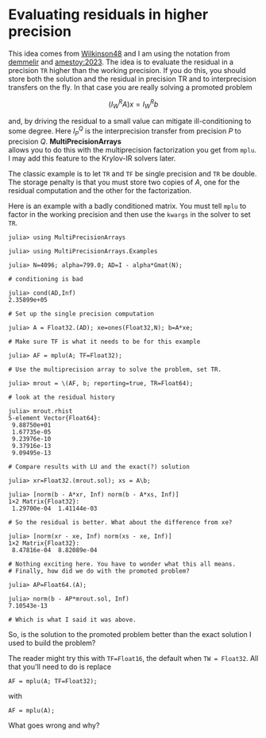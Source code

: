 # Evaluating residuals in higher precision

This idea comes from [Wilkinson48](@cite) and I am using the notation
from [demmelir](@cite) and [amestoy:2023](@cite).
The idea is to evaluate the
residual in a precision ```TR``` 
higher than the working precision. If you do this,
you should store both the solution and the residual in precision
TR and to interprecision transfers on the fly. In that case you are really
solving a promoted problem
```math
(I_W^R A) x = I_W^R b
```
and, by driving the residual to a small value can mitigate ill-conditioning
to some degree. Here $I_P^Q$ is the interprecision transfer from precision
$P$ to precision $Q$.
__MultiPrecisionArrays__  
allows you to do this with the multiprecision
factorization you get from ```mplu```. I may add this feature to the
Krylov-IR solvers later.

The classic example is to let ```TR``` 
and ```TF``` be single precision and ```TR``` be double.
The storage penalty is that you must store two copies of $A$, one for the
residual computation and the other for the factorization.

Here is an example with a badly conditioned matrix. You must tell
```mplu``` to factor in the working precision and then use the
```kwargs``` in the solver to set ```TR```.

```
julia> using MultiPrecisionArrays

julia> using MultiPrecisionArrays.Examples

julia> N=4096; alpha=799.0; AD=I - alpha*Gmat(N);

# conditioning is bad

julia> cond(AD,Inf)
2.35899e+05

# Set up the single precision computation

julia> A = Float32.(AD); xe=ones(Float32,N); b=A*xe;

# Make sure TF is what it needs to be for this example

julia> AF = mplu(A; TF=Float32);

# Use the multiprecision array to solve the problem, set TR.

julia> mrout = \(AF, b; reporting=true, TR=Float64);

# look at the residual history

julia> mrout.rhist
5-element Vector{Float64}:
 9.88750e+01
 1.67735e-05
 9.23976e-10
 9.37916e-13
 9.09495e-13

# Compare results with LU and the exact(?) solution

julia> xr=Float32.(mrout.sol); xs = A\b;

julia> [norm(b - A*xr, Inf) norm(b - A*xs, Inf)]
1×2 Matrix{Float32}:
 1.29700e-04  1.41144e-03

# So the residual is better. What about the difference from xe?

julia> [norm(xr - xe, Inf) norm(xs - xe, Inf)]
1×2 Matrix{Float32}:
 8.47816e-04  8.82089e-04

# Nothing exciting here. You have to wonder what this all means.
# Finally, how did we do with the promoted problem?

julia> AP=Float64.(A);

julia> norm(b - AP*mrout.sol, Inf)
7.10543e-13

# Which is what I said it was above.
```

So, is the solution to the promoted problem better than the exact solution
I used to build the problem?

The reader might try this with ```TF=Float16```, the default when
```TW = Float32```. All that you'll need to do is replace
```
AF = mplu(A; TF=Float32);
```
with
```
AF = mplu(A);
```

What goes wrong and why?


